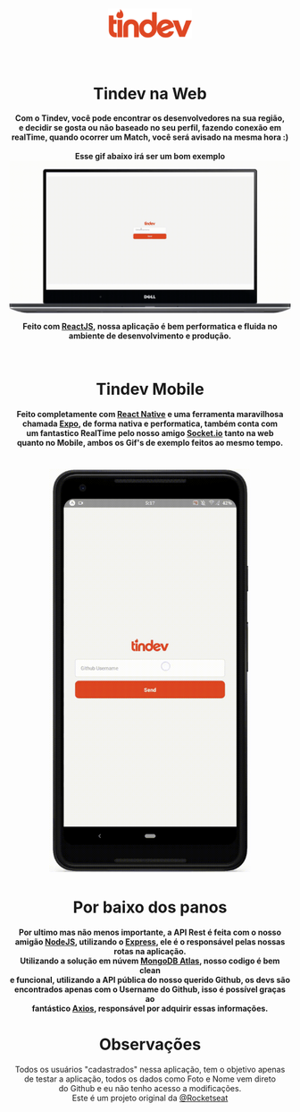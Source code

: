 <h1 align="center">
  <img src="./frontend/src/assets/logo.svg" alt="Tindev" width="150">
</h1>
<br>
<h1 align="center">Tindev na Web</h1>

<p align="center"><strong>
  Com o Tindev, você pode encontrar os desenvolvedores na sua região,<br> e decidir se gosta ou não baseado no seu perfil, fazendo conexão em<br> realTime, quando ocorrer um Match, você será avisado na mesma hora :)
  <br> <br> Esse gif abaixo irá ser um bom exemplo<br>
  <img src="./assets/TindevWeb.gif" alt="Tindev Example" width="600"><br>
  Feito com <a href="reactjs.org">ReactJS</a>, nossa aplicação é bem performatica e fluida no<br> ambiente de desenvolvimento e produção.
</strong></p>
<br>

<h1 align="center">Tindev Mobile</h1>

<p align="center"><strong>
  Feito completamente com <a href="https://facebook.github.io/react-native/">React Native</a> e uma ferramenta maravilhosa<br> chamada <a href="expo.io">Expo</a>, de forma nativa e performatica, também conta com<br> um fantastico RealTime pelo nosso amigo <a href="socket.io">Socket.io</a> tanto na web<br> quanto no Mobile, ambos os Gif's de exemplo feitos ao mesmo tempo.
</strong></p>

<h1 align="center">
  <img src="./assets/TindevMobile.gif" alt="Tindev Mobile Pixel 2XL" width="360" height="720">
</h1>

<h1 align="center">Por baixo dos panos</h1>

<p align="center"><strong>
Por ultimo mas não menos importante, a API Rest é feita com o nosso<br> amigão <a href="nodejs.org">NodeJS</a>, utilizando o <a href="expressjs.com">Express</a>, ele é o responsável pelas nossas<br> rotas na aplicação.<br>
Utilizando a solução em núvem <a href="cloud.mongodb.com">MongoDB Atlas</a>, nosso codigo é bem clean <br>e funcional, utilizando a API pública do nosso querido Github, os devs são<br> encontrados apenas com o Username do Github, isso é possível graças ao<br> fantástico <a href="https://github.com/axios/axios">Axios</a>, responsável por adquirir essas informações.
</strong></p>

<h1 align="center">Observações</h1>
<p align="center">
Todos os usuários "cadastrados" nessa aplicação, tem o objetivo apenas<br> de testar a aplicação, todos os dados como Foto e Nome vem direto<br> do Github e eu não tenho acesso a modificações.<br>
  Este é um projeto original da <a href="https://github.com/Rocketseat">@Rocketseat</a>
</p> 
